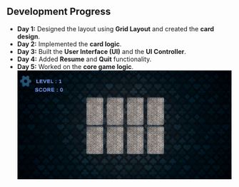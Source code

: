 ## Development Progress

- **Day 1:** Designed the layout using **Grid Layout** and created the **card design**.
- **Day 2:** Implemented the **card logic**.
- **Day 3:** Built the **User Interface (UI)** and the **UI Controller**.
- **Day 4:** Added **Resume** and **Quit** functionality.
- **Day 5:** Worked on the **core game logic**.
![GameImage](https://github.com/Hamza12ali/FlipCard/blob/053bb6d1310ed7dfaea7ba3c71b0ff09a9dd8735/Screenshot%202025-07-28%20005135.png)
